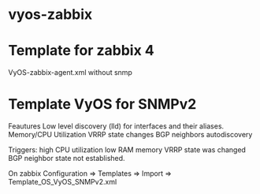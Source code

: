 # vyos-zabbix

# Template for zabbix 4
VyOS-zabbix-agent.xml without snmp

# Template VyOS for SNMPv2
Feautures
Low level discovery (lld) for interfaces and their aliases.
Memory/CPU Utilization
VRRP state changes
BGP neighbors autodiscovery

Triggers:
high CPU utilization
low RAM memory
VRRP state was changed
BGP neighbor state not established.

On zabbix Configuration => Templates => Import => Template_OS_VyOS_SNMPv2.xml
